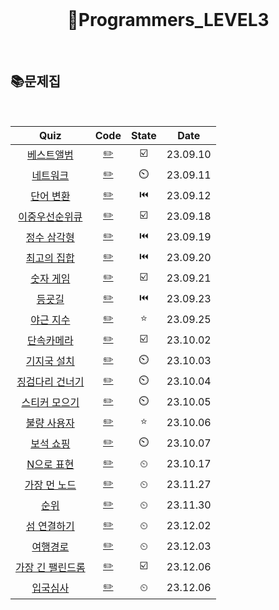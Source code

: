 <div align="center">
  <br />
  <h1> 🥉Programmers_LEVEL3 </h1>
  <br />
</div>

## 📚문제집

<br />

|                                        Quiz                                         |           Code            | State |   Date   |
| :---------------------------------------------------------------------------------: | :-----------------------: | :---: | :------: |
|    [베스트앨범](https://school.programmers.co.kr/learn/courses/30/lessons/42579)    |   [✏️](./베스트앨범.js)   |  ☑️   | 23.09.10 |
|    [네트워크](https://school.programmers.co.kr/learn/courses큐30/lessons/43162)     |    [✏️](./네트워크.js)    |  ⏲️   | 23.09.11 |
|    [단어 변환](https://school.programmers.co.kr/learn/courses/30/lessons/43163)     |    [✏️](./단어변환.js)    |  ⏮️   | 23.09.12 |
|  [이중우선순위큐](https://school.programmers.co.kr/learn/courses/30/lessons/42628)  | [✏️](./이중우선순위큐.js) |  ☑️   | 23.09.18 |
|   [정수 삼각형](https://school.programmers.co.kr/learn/courses/30/lessons/43105)    |   [✏️](./정수삼각형.js)   |  ⏮️   | 23.09.19 |
|   [최고의 집합](https://school.programmers.co.kr/learn/courses/30/lessons/12938)    |   [✏️](./최고의집합.js)   |  ⏮️   | 23.09.20 |
|    [숫자 게임](https://school.programmers.co.kr/learn/courses/30/lessons/12987)     |    [✏️](./숫자게임.js)    |  ☑️   | 23.09.21 |
|      [등굣길](https://school.programmers.co.kr/learn/courses/30/lessons/42898)      |     [✏️](./등굣길.js)     |  ⏮️   | 23.09.23 |
|    [야근 지수](https://school.programmers.co.kr/learn/courses/30/lessons/12927)     |    [✏️](./야근지수.js)    |  ⭐   | 23.09.25 |
|    [단속카메라](https://school.programmers.co.kr/learn/courses/30/lessons/42884)    |   [✏️](./단속카메라.js)   |  ☑️   | 23.10.02 |
|   [기지국 설치](https://school.programmers.co.kr/learn/courses/30/lessons/12979)    |  [✏️](./기지국에설치.js)  |  ⏲️   | 23.10.03 |
| [징검다리 건너기](https://school.programmers.co.kr/learn/courses/30/lessons/64062)  | [✏️](./징검다리건너기.js) |  ⏲️   | 23.10.04 |
|  [스티커 모으기](https://school.programmers.co.kr/learn/courses/30/lessons/12971)   |  [✏️](./스티커모으기.js)  |  ⏲️   | 23.10.05 |
|   [불량 사용자](https://school.programmers.co.kr/learn/courses/30/lessons/64064)    |   [✏️](./불량사용자.js)   |  ⭐   | 23.10.06 |
|    [보석 쇼핑](https://school.programmers.co.kr/learn/courses/30/lessons/67258)     |    [✏️](./보석쇼핑.js)    |  ⏲️   | 23.10.07 |
|    [N으로 표현](https://school.programmers.co.kr/learn/courses/30/lessons/42895)    |   [✏️](./N으로표현.js)    |   ⏲   | 23.10.17 |
|   [가장 먼 노드](https://school.programmers.co.kr/learn/courses/30/lessons/49189)   |   [✏️](./가장먼노드.js)   |   ⏲   | 23.11.27 |
|       [순위](https://school.programmers.co.kr/learn/courses/30/lessons/49191)       |      [✏️](./순위.js)      |   ⏲   | 23.11.30 |
|   [섬 연결하기](https://school.programmers.co.kr/learn/courses/30/lessons/42861)    |   [✏️](./섬연결하기.js)   |   ⏲   | 23.12.02 |
|     [여행경로](https://school.programmers.co.kr/learn/courses/30/lessons/43164)     |    [✏️](./여행경로.js)    |   ⏲   | 23.12.03 |
| [가장 긴 팰린드롬](https://school.programmers.co.kr/learn/courses/30/lessons/12904) | [✏️](./가장긴팰린드롬.js) |  ☑️   | 23.12.06 |
|     [입국심사](https://school.programmers.co.kr/learn/courses/30/lessons/43238)     |    [✏️](./입국심사.js)    |   ⏲   | 23.12.06 |
